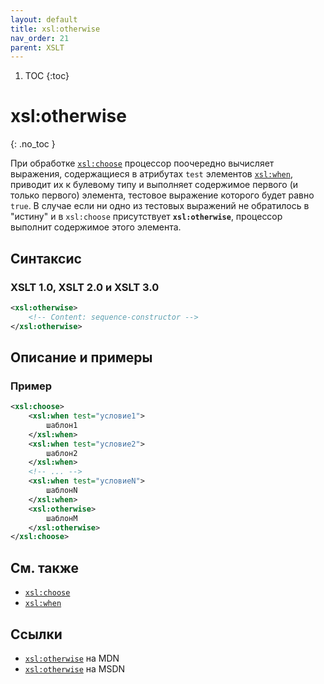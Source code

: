 ```yaml
---
layout: default
title: xsl:otherwise
nav_order: 21
parent: XSLT
---
```


<!-- prettier-ignore-start -->
1. TOC
{:toc}

# xsl:otherwise
{: .no_toc }
<!-- prettier-ignore-end -->

При обработке [`xsl:choose`](/xslt/xsl-choose/) процессор поочередно вычисляет выражения, содержащиеся в атрибутах `test` элементов [`xsl:when`](/xslt/xsl-when/), приводит их к булевому типу и выполняет содержимое первого (и только первого) элемента, тестовое выражение которого будет равно `true`. В случае если ни одно из тестовых выражений не обратилось в "истину" и в `xsl:choose` присутствует **`xsl:otherwise`**, процессор выполнит содержимое этого элемента.

## Синтаксис

### XSLT 1.0, XSLT 2.0 и XSLT 3.0

```xml
<xsl:otherwise>
    <!-- Content: sequence-constructor -->
</xsl:otherwise>
```

## Описание и примеры

### Пример

```xml
<xsl:choose>
    <xsl:when test="условие1">
        шаблон1
    </xsl:when>
    <xsl:when test="условие2">
        шаблон2
    </xsl:when>
    <!-- ... -->
    <xsl:when test="условиеN">
        шаблонN
    </xsl:when>
    <xsl:otherwise>
        шаблонМ
    </xsl:otherwise>
</xsl:choose>
```

## См. также

- [`xsl:choose`](/xslt/xsl-choose/)
- [`xsl:when`](/xslt/xsl-when/)

## Ссылки

- [`xsl:otherwise`](https://developer.mozilla.org/en/XSLT/otherwise) на MDN
- [`xsl:otherwise`](https://msdn.microsoft.com/en-us/library/ms256147.aspx) на MSDN

